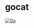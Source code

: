 # gocat
[![Go](https://github.com/mitre/gocat/actions/workflows/go.yml/badge.svg)](https://github.com/mitre/gocat/actions/workflows/go.yml)
